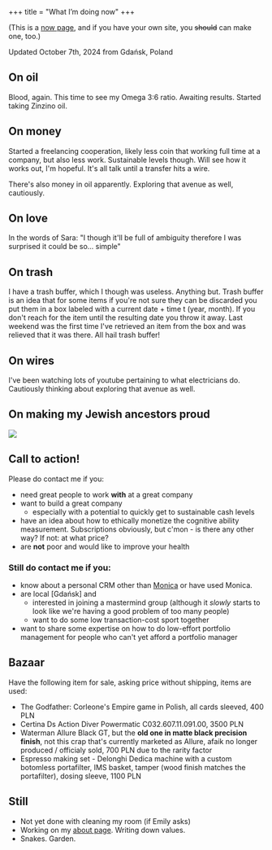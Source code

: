 +++
title = "What I’m doing now"
+++

(This is a [now page](https://nownownow.com/about), and if you have your own site, you ~~should~~ can make one, too.) 

Updated October 7th, 2024 from Gdańsk, Poland  

## On oil

Blood, again. This time to see my Omega 3:6 ratio. Awaiting results. Started taking Zinzino oil.

## On money

Started a freelancing cooperation, likely less coin that working full time at a company, but also less work. Sustainable levels though. Will see how it works out, I'm hopeful. It's all talk until a transfer hits a wire.

There's also money in oil apparently. Exploring that avenue as well, cautiously.

## On love

In the words of Sara: "I though it'll be full of ambiguity therefore I was surprised it could be so... simple"

## On trash

I have a trash buffer, which I though was useless. Anything but. Trash buffer is an idea that for some items if you're not sure they can be discarded you put them in a box labeled with a current date + time t (year, month). If you don't reach for the item until the resulting date you throw it away. Last weekend was the first time I've retrieved an item from the box and was relieved that it was there. All hail trash buffer!

## On wires

I've been watching lots of youtube pertaining to what electricians do. Cautiously thinking about exploring that avenue as well.

## On making my Jewish ancestors proud

![](/img/now/szakszi.png)

## Call to action!
Please do contact me if you:
- need great people to work **with** at a great company
- want to build a great company
    - especially with a potential to quickly get to sustainable cash levels
- have an idea about how to ethically monetize the cognitive ability measurement. Subscriptions obviously, but c'mon - is there any other way? If not: at what price?
- are **not** poor and would like to improve your health

### Still do contact me if you:
- know about a personal CRM other than [Monica](https://www.monicahq.com) or have used Monica. 
- are local [Gdańsk] and
    - interested in joining a mastermind group (although it *slowly* starts to look like we're having a good problem of too many people)
    - want to do some low transaction-cost sport together
- want to share some expertise on how to do low-effort portfolio management for people who can't yet afford a portfolio manager

## Bazaar
Have the following item for sale, asking price without shipping, items are used:
- The Godfather: Corleone's Empire game in Polish, all cards sleeved, 400 PLN 
- Certina Ds Action Diver Powermatic C032.607.11.091.00, 3500 PLN
- Waterman Allure Black GT, but the **old one in matte black precision finish**, not this crap that's currently marketed as Allure, afaik no longer produced / officialy sold, 700 PLN due to the rarity factor
- Espresso making set - Delonghi Dedica machine with a custom botomless portafilter, IMS basket, tamper (wood finish matches the portafilter), dosing sleeve, 1100 PLN

## Still
- Not yet done with cleaning my room (if Emily asks)
- Working on my [about page](/about). Writing down values.
- Snakes. Garden.
